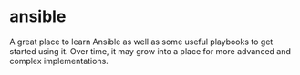 # ansible
A great place to learn Ansible as well as some useful playbooks to get started using it. Over time, it may grow into a place for more advanced and complex implementations.
